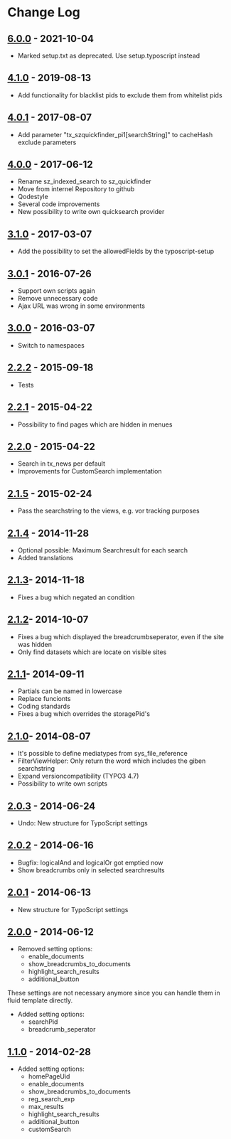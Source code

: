 # Change Log

## [**6.0.0**](https://github.com/sunzinetAG/sz-quickfinder/tree/6.0.0) - 2021-10-04

* Marked setup.txt as deprecated. Use setup.typoscript instead

## [**4.1.0**](https://github.com/sunzinetAG/sz-quickfinder/tree/4.1.0) - 2019-08-13

* Add functionality for blacklist pids to exclude them from whitelist pids

## [**4.0.1**](https://github.com/sunzinetAG/sz-quickfinder/tree/4.0.1) - 2017-08-07

* Add parameter "tx_szquickfinder_pi1[searchString]" to cacheHash exclude parameters

## [**4.0.0**](https://github.com/sunzinetAG/sz-quickfinder/tree/4.0.0) - 2017-06-12

* Rename sz_indexed_search to sz_quickfinder
* Move from internel Repository to github
* Qodestyle
* Several code improvements
* New possibility to write own quicksearch provider

## [**3.1.0**](https://github.com/sunzinetAG/sz-quickfinder/tree/3.1.0) - 2017-03-07

* Add the possibility to set the allowedFields by the typoscript-setup

## [**3.0.1**](https://github.com/sunzinetAG/sz-quickfinder/tree/3.0.1) - 2016-07-26

* Support own scripts again
* Remove unnecessary code
* Ajax URL was wrong in some environments

## [**3.0.0**](https://github.com/sunzinetAG/sz-quickfinder/tree/3.0.0) - 2016-03-07

* Switch to namespaces

## [**2.2.2**](https://github.com/sunzinetAG/sz-quickfinder/tree/2.2.2) - 2015-09-18

* Tests

## [**2.2.1**](https://github.com/sunzinetAG/sz-quickfinder/tree/2.2.1) - 2015-04-22

* Possibility to find pages which are hidden in menues

## [**2.2.0**](https://github.com/sunzinetAG/sz-quickfinder/tree/2.2.0) - 2015-04-22

* Search in tx_news per default
* Improvements for CustomSearch implementation

## [**2.1.5**](https://github.com/sunzinetAG/sz-quickfinder/tree/2.1.5) - 2015-02-24

* Pass the searchstring to the views, e.g. vor tracking purposes

## [**2.1.4**](https://github.com/sunzinetAG/sz-quickfinder/tree/2.1.4) - 2014-11-28

* Optional possible: Maximum Searchresult for each search
* Added translations

## [**2.1.3**](https://github.com/sunzinetAG/sz-quickfinder/tree/2.1.3)- 2014-11-18

* Fixes a bug which negated an condition

## [**2.1.2**](https://github.com/sunzinetAG/sz-quickfinder/tree/2.1.2)- 2014-10-07

* Fixes a bug which displayed the breadcrumbseperator, even if the site was hidden
* Only find datasets which are locate on visible sites 

## [**2.1.1**](https://github.com/sunzinetAG/sz-quickfinder/tree/2.1.1)- 2014-09-11

* Partials can be named in lowercase
* Replace funcionts
* Coding standards
* Fixes a bug which overrides the storagePid's

## [**2.1.0**](https://github.com/sunzinetAG/sz-quickfinder/tree/2.1.0)- 2014-08-07

* It's possible to define mediatypes from sys_file_reference
* FilterViewHelper: Only return the word which includes the giben searchstring
* Expand versioncompatibility (TYPO3 4.7)
* Possibility to write own scripts

## [**2.0.3**](https://github.com/sunzinetAG/sz-quickfinder/tree/2.0.3) - 2014-06-24

* Undo: New structure for TypoScript settings

## [**2.0.2**](https://github.com/sunzinetAG/sz-quickfinder/tree/2.0.2) - 2014-06-16

* Bugfix: logicalAnd and logicalOr got emptied now
* Show breadcrumbs only in selected searchresults

## [**2.0.1**](https://github.com/sunzinetAG/sz-quickfinder/tree/2.0.1) - 2014-06-13

* New structure for TypoScript settings

## [**2.0.0**](https://github.com/sunzinetAG/sz-quickfinder/tree/2.0.0) - 2014-06-12

* Removed setting options:
    * enable_documents
    * show_breadcrumbs_to_documents
    * highlight_search_results
    * additional_button

These settings are not necessary anymore since you can handle them in fluid template directly.

* Added setting options:
    * searchPid
    * breadcrumb_seperator

## [**1.1.0**](https://github.com/sunzinetAG/sz-quickfinder/tree/1.1.0) - 2014-02-28

* Added setting options:
    * homePageUid
    * enable_documents
    * show_breadcrumbs_to_documents
    * reg_search_exp
    * max_results
    * highlight_search_results
    * additional_button
    * customSearch

